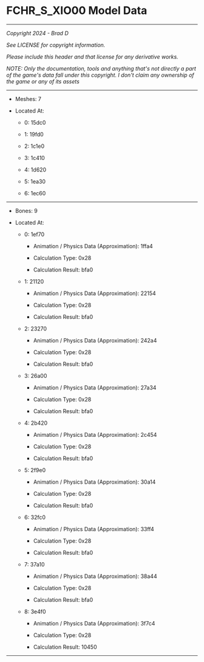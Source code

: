# FCHR_S_XIO00 Model Data

---

*Copyright 2024 - Brad D*

*See LICENSE for copyright information.*

*Please include this header and that license for any derivative works.*

*NOTE: Only the documentation, tools and anything that's not directly a part of the game's data fall under this copyright. I don't claim any ownership of the game or any of its assets*

---

* Meshes: 7

* Located At:

  * 0: 15dc0

  * 1: 19fd0

  * 2: 1c1e0

  * 3: 1c410

  * 4: 1d620

  * 5: 1ea30

  * 6: 1ec60

---

* Bones: 9

* Located At:

  * 0: 1ef70

    * Animation / Physics Data (Approximation): 1ffa4

    * Calculation Type: 0x28

    * Calculation Result: bfa0

  * 1: 21120

    * Animation / Physics Data (Approximation): 22154

    * Calculation Type: 0x28

    * Calculation Result: bfa0

  * 2: 23270

    * Animation / Physics Data (Approximation): 242a4

    * Calculation Type: 0x28

    * Calculation Result: bfa0

  * 3: 26a00

    * Animation / Physics Data (Approximation): 27a34

    * Calculation Type: 0x28

    * Calculation Result: bfa0

  * 4: 2b420

    * Animation / Physics Data (Approximation): 2c454

    * Calculation Type: 0x28

    * Calculation Result: bfa0

  * 5: 2f9e0

    * Animation / Physics Data (Approximation): 30a14

    * Calculation Type: 0x28

    * Calculation Result: bfa0

  * 6: 32fc0

    * Animation / Physics Data (Approximation): 33ff4

    * Calculation Type: 0x28

    * Calculation Result: bfa0

  * 7: 37a10

    * Animation / Physics Data (Approximation): 38a44

    * Calculation Type: 0x28

    * Calculation Result: bfa0

  * 8: 3e4f0

    * Animation / Physics Data (Approximation): 3f7c4

    * Calculation Type: 0x28

    * Calculation Result: 10450

---

